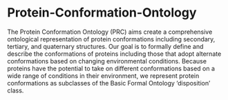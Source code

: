 # Protein-Conformation-Ontology

The Protein Conformation Ontology (PRC) aims create a comprehensive ontological representation of protein conformations including secondary, tertiary, and quaternary structures. Our goal is to formally define and describe the conformations of proteins including those that adopt alternate conformations based on changing environmental conditions. Because proteins have the potential to take on different conformations based on a wide range of conditions in their environment, we represent protein conformations as subclasses of the Basic Formal Ontology ‘disposition’ class.
